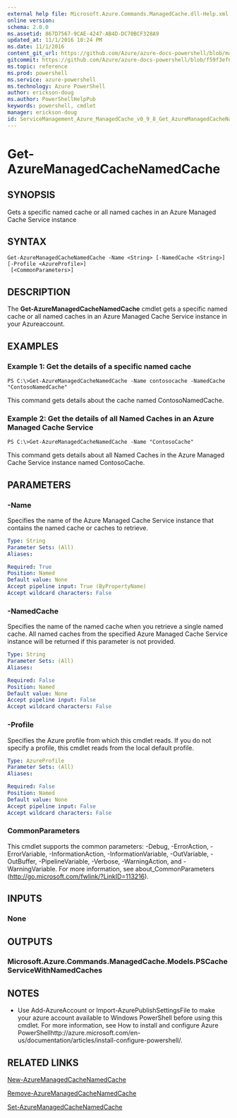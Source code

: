 ```yaml
---
external help file: Microsoft.Azure.Commands.ManagedCache.dll-Help.xml
online version: 
schema: 2.0.0
ms.assetid: 867D7567-9CAE-4247-AB4D-DC70BCF328A9
updated_at: 11/1/2016 10:24 PM
ms.date: 11/1/2016
content_git_url: https://github.com/Azure/azure-docs-powershell/blob/master/azureps-cmdlets-docs/ServiceManagement/Azure.ManagedCache/v0.9.8/Get-AzureManagedCacheNamedCache.md
gitcommit: https://github.com/Azure/azure-docs-powershell/blob/f59f3ef60bc592383812213e69fd77ba950759ed/azureps-cmdlets-docs/ServiceManagement/Azure.ManagedCache/v0.9.8/Get-AzureManagedCacheNamedCache.md
ms.topic: reference
ms.prod: powershell
ms.service: azure-powershell
ms.technology: Azure PowerShell
author: erickson-doug
ms.author: PowerShellHelpPub
keywords: powershell, cmdlet
manager: erickson-doug
id: ServiceManagement_Azure_ManagedCache_v0_9_8_Get_AzureManagedCacheNamedCache_md
---
```


# Get-AzureManagedCacheNamedCache

## SYNOPSIS
Gets a specific named cache or all named caches in an Azure Managed Cache Service instance

## SYNTAX

```
Get-AzureManagedCacheNamedCache -Name <String> [-NamedCache <String>] [-Profile <AzureProfile>]
 [<CommonParameters>]
```

## DESCRIPTION
The **Get-AzureManagedCacheNamedCache** cmdlet gets a specific named cache or all named caches in an Azure Managed Cache Service instance in your Azureaccount.

## EXAMPLES

### Example 1: Get the details of a specific named cache
```
PS C:\>Get-AzureManagedCacheNamedCache -Name contosocache -NamedCache "ContosoNamedCache"
```

This command gets details about the cache named ContosoNamedCache.

### Example 2: Get the details of all Named Caches in an Azure Managed Cache Service
```
PS C:\>Get-AzureManagedCacheNamedCache -Name "ContosoCache"
```

This command gets details about all Named Caches in the Azure Managed Cache Service instance named ContosoCache.

## PARAMETERS

### -Name
Specifies the name of the Azure Managed Cache Service instance that contains the named cache or caches to retrieve.

```yaml
Type: String
Parameter Sets: (All)
Aliases: 

Required: True
Position: Named
Default value: None
Accept pipeline input: True (ByPropertyName)
Accept wildcard characters: False
```

### -NamedCache
Specifies the name of the named cache when you retrieve a single named cache.
All named caches from the specified Azure Managed Cache Service instance will be returned if this parameter is not provided.

```yaml
Type: String
Parameter Sets: (All)
Aliases: 

Required: False
Position: Named
Default value: None
Accept pipeline input: False
Accept wildcard characters: False
```

### -Profile
Specifies the Azure profile from which this cmdlet reads.
If you do not specify a profile, this cmdlet reads from the local default profile.

```yaml
Type: AzureProfile
Parameter Sets: (All)
Aliases: 

Required: False
Position: Named
Default value: None
Accept pipeline input: False
Accept wildcard characters: False
```

### CommonParameters
This cmdlet supports the common parameters: -Debug, -ErrorAction, -ErrorVariable, -InformationAction, -InformationVariable, -OutVariable, -OutBuffer, -PipelineVariable, -Verbose, -WarningAction, and -WarningVariable. For more information, see about_CommonParameters (http://go.microsoft.com/fwlink/?LinkID=113216).

## INPUTS

### None

## OUTPUTS

### Microsoft.Azure.Commands.ManagedCache.Models.PSCacheServiceWithNamedCaches

## NOTES
* Use Add-AzureAccount or Import-AzurePublishSettingsFile to make your azure account available to Windows PowerShell before using this cmdlet. For more information, see How to install and configure Azure PowerShellhttp://azure.microsoft.com/en-us/documentation/articles/install-configure-powershell/.

## RELATED LINKS

[New-AzureManagedCacheNamedCache](xref:ServiceManagement/Azure.ManagedCache/v0.9.8/New-AzureManagedCacheNamedCache.md)

[Remove-AzureManagedCacheNamedCache](xref:ServiceManagement/Azure.ManagedCache/v0.9.8/Remove-AzureManagedCacheNamedCache.md)

[Set-AzureManagedCacheNamedCache](xref:ServiceManagement/Azure.ManagedCache/v0.9.8/Set-AzureManagedCacheNamedCache.md)


